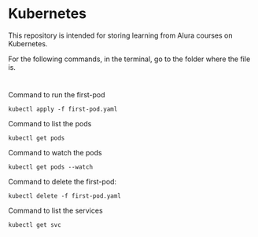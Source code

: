 # Kubernetes

This repository is intended for storing learning from Alura courses on Kubernetes.

For the following commands, in the terminal, go to the folder where the file is.

#

 Command to run the first-pod

`kubectl apply -f first-pod.yaml`

 Command to list the pods

`kubectl get pods`

 Command to watch the pods

`kubectl get pods --watch`

 Command to delete the first-pod:

`kubectl delete -f first-pod.yaml`

 Command to list the services

`kubectl get svc`
